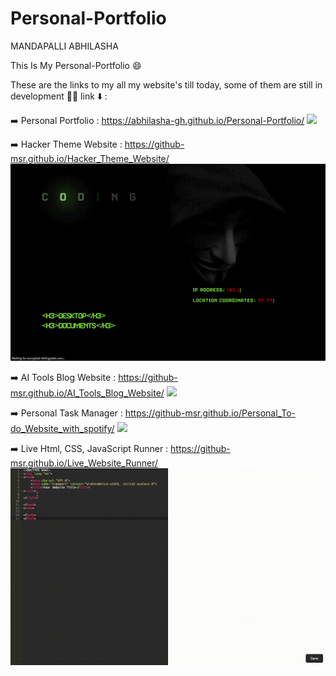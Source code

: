 # Personal-Portfolio

MANDAPALLI ABHILASHA

This Is My Personal-Portfolio 😄

These are the links to my all my website's till today, some of them are still in development 👷‍♂️
link ⬇️ :

➡️ Personal Portfolio :
https://abhilasha-gh.github.io/Personal-Portfolio/
![](https://github.com/GITHUB-MSR/Personal-Portfolio/blob/main/Demo%20Personal%20Portfolio.gif)


➡️ Hacker Theme Website :
https://github-msr.github.io/Hacker_Theme_Website/
![](https://github.com/GITHUB-MSR/Hacker_Theme_Website/blob/main/Demo%20Hacker%20Theme.gif)


➡️ AI Tools Blog Website :
https://github-msr.github.io/AI_Tools_Blog_Website/
![](https://github.com/GITHUB-MSR/AI_Tools_Blog_Website/blob/main/Demo%20AI%20Tools%20Blog%20Website.gif)

➡️ Personal Task Manager :
https://github-msr.github.io/Personal_To-do_Website_with_spotify/
![](https://github.com/GITHUB-MSR/Personal_To-do_Website_with_spotify/blob/main/Demo%20Personal%20To%20do%20with%20spotify.gif)


➡️ Live Html, CSS, JavaScript Runner :
https://github-msr.github.io/Live_Website_Runner/
![](https://github.com/GITHUB-MSR/Live_Website_Runner/blob/main/Live(Website)Html%2CCSS%2C%20JS%20Runner.gif)



